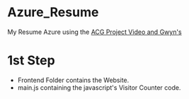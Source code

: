 # Azure_Resume

My Resume Azure using the [ACG Project Video and Gwyn's]("https://www.youtube.com/watch?v=ieYrBWmkfno")

# 1st Step

- Frontend Folder contains the Website.
- main.js containing the javascript's Visitor Counter code.
